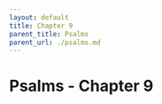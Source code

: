 ```yaml
---
layout: default
title: Chapter 9
parent_title: Psalms
parent_url: ./psalms.md
---
```


# Psalms - Chapter 9

